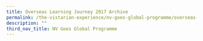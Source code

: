 ```yaml
---
title: Overseas Learning Journey 2017 Archive
permalink: /the-vistarian-experience/nv-goes-global-programme/overseas-learning-journey-2017-archive/
description: ""
third_nav_title: NV Goes Global Programme
---
```

